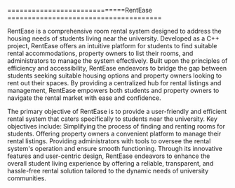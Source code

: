 =============================RentEase ======================================

RentEase is a comprehensive room rental system designed to address the housing needs of students living near the university. Developed as a C++ project, RentEase offers an intuitive platform for students to find suitable rental accommodations, property owners to list their rooms, and administrators to manage the system effectively.
Built upon the principles of efficiency and accessibility, RentEase endeavors to bridge the gap between students seeking suitable housing options and property owners looking to rent out their spaces. By providing a centralized hub for rental listings and management, RentEase empowers both students and property owners to navigate the rental market with ease and confidence.

The primary objective of RentEase is to provide a user-friendly and efficient rental system that caters specifically to students near the university. Key objectives include:
Simplifying the process of finding and renting rooms for students.
Offering property owners a convenient platform to manage their rental listings.
Providing administrators with tools to oversee the rental system's operation and ensure smooth functioning.
Through its innovative features and user-centric design, RentEase endeavors to enhance the overall student living experience by offering a reliable, transparent, and hassle-free rental solution tailored to the dynamic needs of university communities.
